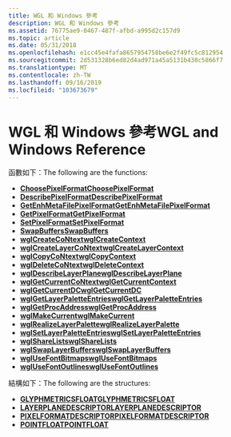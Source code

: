 ```yaml
---
title: WGL 和 Windows 參考
description: WGL 和 Windows 參考
ms.assetid: 76775ae9-0467-487f-afbd-a995d2c157d9
ms.topic: article
ms.date: 05/31/2018
ms.openlocfilehash: e1cc45e4fafa8657954758be6e2f49fc5c812954
ms.sourcegitcommit: 2d531328b6ed82d4ad971a45a5131b430c5866f7
ms.translationtype: MT
ms.contentlocale: zh-TW
ms.lasthandoff: 09/16/2019
ms.locfileid: "103673679"
---
```

# <a name="wgl-and-windows-reference"></a><span data-ttu-id="22e40-103">WGL 和 Windows 參考</span><span class="sxs-lookup"><span data-stu-id="22e40-103">WGL and Windows Reference</span></span>

<span data-ttu-id="22e40-104">函數如下：</span><span class="sxs-lookup"><span data-stu-id="22e40-104">The following are the functions:</span></span>

-   [<span data-ttu-id="22e40-105">**ChoosePixelFormat**</span><span class="sxs-lookup"><span data-stu-id="22e40-105">**ChoosePixelFormat**</span></span>](/windows/desktop/api/wingdi/nf-wingdi-choosepixelformat)
-   [<span data-ttu-id="22e40-106">**DescribePixelFormat**</span><span class="sxs-lookup"><span data-stu-id="22e40-106">**DescribePixelFormat**</span></span>](/windows/desktop/api/wingdi/nf-wingdi-describepixelformat)
-   [<span data-ttu-id="22e40-107">**GetEnhMetaFilePixelFormat**</span><span class="sxs-lookup"><span data-stu-id="22e40-107">**GetEnhMetaFilePixelFormat**</span></span>](/windows/desktop/api/wingdi/nf-wingdi-getenhmetafilepixelformat)
-   [<span data-ttu-id="22e40-108">**GetPixelFormat**</span><span class="sxs-lookup"><span data-stu-id="22e40-108">**GetPixelFormat**</span></span>](/windows/desktop/api/wingdi/nf-wingdi-getpixelformat)
-   [<span data-ttu-id="22e40-109">**SetPixelFormat**</span><span class="sxs-lookup"><span data-stu-id="22e40-109">**SetPixelFormat**</span></span>](/windows/desktop/api/wingdi/nf-wingdi-setpixelformat)
-   [<span data-ttu-id="22e40-110">**SwapBuffers**</span><span class="sxs-lookup"><span data-stu-id="22e40-110">**SwapBuffers**</span></span>](/windows/desktop/api/wingdi/nf-wingdi-swapbuffers)
-   [<span data-ttu-id="22e40-111">**wglCreateCoNtext**</span><span class="sxs-lookup"><span data-stu-id="22e40-111">**wglCreateContext**</span></span>](/windows/desktop/api/wingdi/nf-wingdi-wglcreatecontext)
-   [<span data-ttu-id="22e40-112">**wglCreateLayerCoNtext**</span><span class="sxs-lookup"><span data-stu-id="22e40-112">**wglCreateLayerContext**</span></span>](/windows/desktop/api/wingdi/nf-wingdi-wglcreatelayercontext)
-   [<span data-ttu-id="22e40-113">**wglCopyCoNtext**</span><span class="sxs-lookup"><span data-stu-id="22e40-113">**wglCopyContext**</span></span>](/windows/desktop/api/wingdi/nf-wingdi-wglcopycontext)
-   [<span data-ttu-id="22e40-114">**wglDeleteCoNtext**</span><span class="sxs-lookup"><span data-stu-id="22e40-114">**wglDeleteContext**</span></span>](/windows/desktop/api/wingdi/nf-wingdi-wgldeletecontext)
-   [<span data-ttu-id="22e40-115">**wglDescribeLayerPlane**</span><span class="sxs-lookup"><span data-stu-id="22e40-115">**wglDescribeLayerPlane**</span></span>](/windows/desktop/api/wingdi/nf-wingdi-wgldescribelayerplane)
-   [<span data-ttu-id="22e40-116">**wglGetCurrentCoNtext**</span><span class="sxs-lookup"><span data-stu-id="22e40-116">**wglGetCurrentContext**</span></span>](/windows/desktop/api/wingdi/nf-wingdi-wglgetcurrentcontext)
-   [<span data-ttu-id="22e40-117">**wglGetCurrentDC**</span><span class="sxs-lookup"><span data-stu-id="22e40-117">**wglGetCurrentDC**</span></span>](/windows/desktop/api/wingdi/nf-wingdi-wglgetcurrentdc)
-   [<span data-ttu-id="22e40-118">**wglGetLayerPaletteEntries**</span><span class="sxs-lookup"><span data-stu-id="22e40-118">**wglGetLayerPaletteEntries**</span></span>](/windows/desktop/api/wingdi/nf-wingdi-wglgetlayerpaletteentries)
-   [<span data-ttu-id="22e40-119">**wglGetProcAddress**</span><span class="sxs-lookup"><span data-stu-id="22e40-119">**wglGetProcAddress**</span></span>](/windows/desktop/api/wingdi/nf-wingdi-wglgetprocaddress)
-   [<span data-ttu-id="22e40-120">**wglMakeCurrent**</span><span class="sxs-lookup"><span data-stu-id="22e40-120">**wglMakeCurrent**</span></span>](/windows/desktop/api/wingdi/nf-wingdi-wglmakecurrent)
-   [<span data-ttu-id="22e40-121">**wglRealizeLayerPalette**</span><span class="sxs-lookup"><span data-stu-id="22e40-121">**wglRealizeLayerPalette**</span></span>](/windows/desktop/api/wingdi/nf-wingdi-wglrealizelayerpalette)
-   [<span data-ttu-id="22e40-122">**wglSetLayerPaletteEntries**</span><span class="sxs-lookup"><span data-stu-id="22e40-122">**wglSetLayerPaletteEntries**</span></span>](/windows/desktop/api/wingdi/nf-wingdi-wglsetlayerpaletteentries)
-   [<span data-ttu-id="22e40-123">**wglShareLists**</span><span class="sxs-lookup"><span data-stu-id="22e40-123">**wglShareLists**</span></span>](/windows/desktop/api/wingdi/nf-wingdi-wglsharelists)
-   [<span data-ttu-id="22e40-124">**wglSwapLayerBuffers**</span><span class="sxs-lookup"><span data-stu-id="22e40-124">**wglSwapLayerBuffers**</span></span>](/windows/desktop/api/wingdi/nf-wingdi-wglswaplayerbuffers)
-   [<span data-ttu-id="22e40-125">**wglUseFontBitmaps**</span><span class="sxs-lookup"><span data-stu-id="22e40-125">**wglUseFontBitmaps**</span></span>](/windows/desktop/api/wingdi/nf-wingdi-wglusefontbitmapsa)
-   [<span data-ttu-id="22e40-126">**wglUseFontOutlines**</span><span class="sxs-lookup"><span data-stu-id="22e40-126">**wglUseFontOutlines**</span></span>](/windows/desktop/api/wingdi/nf-wingdi-wglusefontoutlinesa)

<span data-ttu-id="22e40-127">結構如下：</span><span class="sxs-lookup"><span data-stu-id="22e40-127">The following are the structures:</span></span>

-   [<span data-ttu-id="22e40-128">**GLYPHMETRICSFLOAT**</span><span class="sxs-lookup"><span data-stu-id="22e40-128">**GLYPHMETRICSFLOAT**</span></span>](/windows/desktop/api/wingdi/ns-wingdi-glyphmetricsfloat)
-   [<span data-ttu-id="22e40-129">**LAYERPLANEDESCRIPTOR**</span><span class="sxs-lookup"><span data-stu-id="22e40-129">**LAYERPLANEDESCRIPTOR**</span></span>](/windows/win32/api/wingdi/ns-wingdi-layerplanedescriptor)
-   [<span data-ttu-id="22e40-130">**PIXELFORMATDESCRIPTOR**</span><span class="sxs-lookup"><span data-stu-id="22e40-130">**PIXELFORMATDESCRIPTOR**</span></span>](/windows/win32/api/wingdi/ns-wingdi-pixelformatdescriptor)
-   [<span data-ttu-id="22e40-131">**POINTFLOAT**</span><span class="sxs-lookup"><span data-stu-id="22e40-131">**POINTFLOAT**</span></span>](/windows/desktop/api/wingdi/ns-wingdi-pointfloat)

 

 




